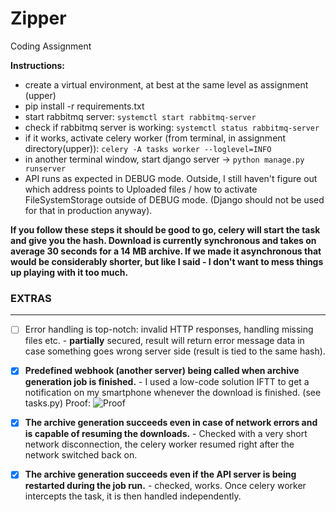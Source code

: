 # Zipper
Coding Assignment


**Instructions:**

* create a virtual environment, at best at the same level as assignment (upper)
* pip install -r requirements.txt
* start rabbitmq server: `systemctl start rabbitmq-server`
* check if rabbitmq server is working: `systemctl status rabbitmq-server`
* if it works, activate celery worker (from terminal, in assignment directory(upper)): `celery -A tasks worker --loglevel=INFO`
* in another terminal window, start django server -> `python manage.py runserver`
* API runs as expected in DEBUG mode. Outside, I still haven't figure out which address points to Uploaded files / 
  how to activate FileSystemStorage outside of DEBUG mode. (Django should not be used for that in production anyway).

**If you follow these steps it should be good to go, celery will start the task and give you the hash. 
Download is currently synchronous and takes on average 30 seconds for a 14 MB archive. If we made it asynchronous 
that would be considerably shorter, but like I said - I don't want to mess things up playing with it too much.**


### EXTRAS ###

---------------
- [ ] Error handling is top-notch: invalid HTTP responses, handling missing files
      etc. - **partially** secured, result will return error message data in case something goes wrong server side 
      (result is tied to the same hash).
  
- [x] **Predefined webhook (another server) being called when archive generation
      job is finished.** - I used a low-code solution IFTT to get a notification on my smartphone whenever the 
      download is finished. (see tasks.py)
      Proof: ![Proof](https://ibb.co/Mgv26hv)
  
- [x] **The archive generation succeeds even in case of network errors and is
      capable of resuming the downloads.** - Checked with a very short network disconnection, the celery worker 
      resumed right after the network switched back on.

- [x] **The archive generation succeeds even if the API server is being restarted
      during the job run.** - checked, works. Once celery worker intercepts the task, 
      it is then handled independently.

